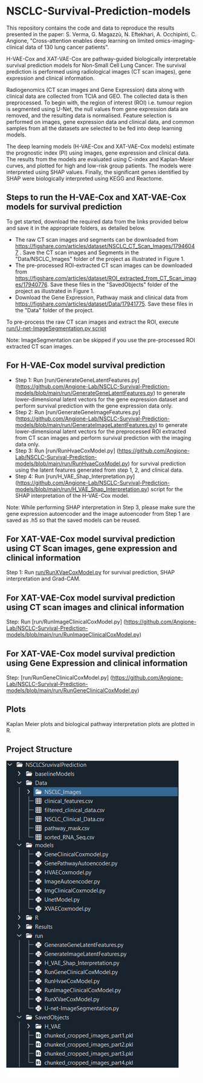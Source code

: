 # NSCLC-Survival-Prediction-models

This repository contains the code and data to reproduce the results presented in the paper: S. Verma, G. Magazzù, N. Eftekhari, A. Occhipinti, C. Angione, "Cross-attention enables deep learning on limited omics-imaging-clinical data of 130 lung cancer patients".

H-VAE-Cox and XAT-VAE-Cox are pathway-guided biologically interpretable survival prediction models for Non-Small Cell Lung Cancer. The survival prediction is performed using radiological images (CT scan images), gene expression and clinical information. 

Radiogenomics (CT scan images and Gene Expression) data along with clinical data are collected from TCIA and GEO. The collected data is then preprocessed. To begin with, the region of interest (ROI) i.e. tumour region is segmented using U-Net, the null values from gene expression data are removed, and the resulting data is normalised. Feature selection is performed on images, gene expression data and clinical data, and common samples from all the datasets are selected to be fed into deep learning models. 

The deep learning models (H-VAE-Cox and XAT-VAE-Cox models) estimate the prognostic index (PI) using images, gene expression and clinical data. The results from the models are evaluated using C-index and Kaplan-Meier curves, and plotted for high and low-risk group patients. The models were interpreted using SHAP values. Finally, the significant genes identified by SHAP were biologically interpreted using KEGG and Reactome.


## Steps to run the H-VAE-Cox and XAT-VAE-Cox models for survival prediction ##
To get started, download the required data from the links provided below and save it in the appropriate folders, as detailed below.

*	The raw CT scan images and segments can be downloaded from https://figshare.com/articles/dataset/NSCLC_CT_Scan_Images/17946047 . Save the CT scan images and Segments in the "Data/NSCLC_Images" folder of the project as illustrated in Figure 1.
* The pre-processed ROI-extracted CT scan images can be downloaded from https://figshare.com/articles/dataset/ROI_extracted_from_CT_Scan_images/17940776. Save these files in the "SavedObjects" folder of the project as illustrated in Figure 1.
*	Download the Gene Expression, Pathway mask and clinical data from https://figshare.com/articles/dataset/Data/17941775. Save these files in the "Data" folder of the project.

To pre-process the raw CT scan images and extract the ROI, execute  [run/U-net-ImageSegmentation.py script](https://github.com/Angione-Lab/NSCLC-Survival-Prediction-models/blob/main/run/U-net-ImageSegmentation.py)


Note: ImageSegmentation can be skipped if you use the pre-processed ROI extracted CT scan images.


## For H-VAE-Cox model survival prediction ##

*	Step 1: Run [run/GenerateGeneLatentFeatures.py] (https://github.com/Angione-Lab/NSCLC-Survival-Prediction-models/blob/main/run/GenerateGeneLatentFeatures.py) to generate lower-dimensional latent vectors for the gene expression dataset and perform survival prediction with the gene expression data only.
*	Step 2: Run [run/GenerateGeneImageFeatures.py] (https://github.com/Angione-Lab/NSCLC-Survival-Prediction-models/blob/main/run/GenerateImageLatentFeatures.py) to generate lower-dimensional latent vectors for the preprocessed ROI extracted from CT scan images and perform survival prediction with the imaging data only.
*	Step 3: Run [run/RunHvaeCoxModel.py] (https://github.com/Angione-Lab/NSCLC-Survival-Prediction-models/blob/main/run/RunHvaeCoxModel.py) for survival prediction using the latent features generated from step 1, 2, and clinical data.
*	Step 4: Run [run/H_VAE_Shap_Interpretation.py] (https://github.com/Angione-Lab/NSCLC-Survival-Prediction-models/blob/main/run/H_VAE_Shap_Interpretation.py) script for the SHAP interpretation of the H-VAE-Cox model. 

Note: While performing SHAP interpretation in Step 3, please make sure the gene expression autoencoder and the image autoencoder from Step 1 are saved as .h5 so that the saved models can be reused.

## For XAT-VAE-Cox model survival prediction using CT Scan images, gene expression and clinical information ##
Step 1: Run [run/RunXVaeCoxModel.py](https://github.com/Angione-Lab/NSCLC-Survival-Prediction-models/blob/main/run/RunXVaeCoxModel.py) for survival prediction, SHAP interpretation and Grad-CAM.

## For XAT-VAE-Cox model survival prediction using CT scan images and clinical information ##
Step: Run [run/RunImageClinicalCoxModel.py] (https://github.com/Angione-Lab/NSCLC-Survival-Prediction-models/blob/main/run/RunImageClinicalCoxModel.py)

## For XAT-VAE-Cox model survival prediction using Gene Expression and clinical information ##
Step: [run/RunGeneClinicalCoxModel.py] (https://github.com/Angione-Lab/NSCLC-Survival-Prediction-models/blob/main/run/RunGeneClinicalCoxModel.py)

## Plots ##
Kaplan Meier plots and biological pathway interpretation plots are plotted in R.

## Project Structure ##
![Project Structure](https://github.com/Angione-Lab/NSCLC-Survival-Prediction-models/blob/main/Results/project%20structure.png)

